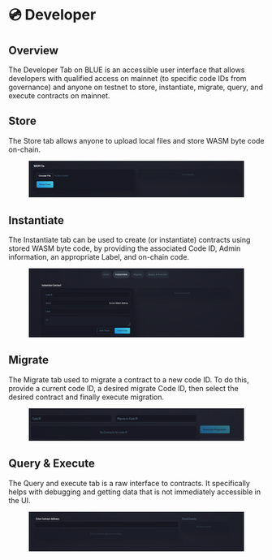 # 💿 Developer

## Overview

The Developer Tab on BLUE is an accessible user interface that allows developers with qualified access on mainnet (to specific code IDs from governance) and anyone on testnet to store, instantiate, migrate, query, and execute contracts on mainnet.

## Store

The Store tab allows anyone to upload local files and store WASM byte code on-chain.

<figure><img src="../../.gitbook/assets/image (2).png" alt=""><figcaption></figcaption></figure>

## Instantiate

The Instantiate tab can be used to create (or instantiate) contracts using stored WASM byte code, by providing the associated Code ID, Admin information, an appropriate Label, and on-chain code.

<figure><img src="../../.gitbook/assets/image.png" alt=""><figcaption></figcaption></figure>

## Migrate

The Migrate tab used to migrate a contract to a new code ID. To do this, provide a current code ID, a desired migrate Code ID, then select the desired contract and finally execute migration.

<figure><img src="../../.gitbook/assets/image (1).png" alt=""><figcaption></figcaption></figure>

## Query & Execute

The Query and execute tab is a raw interface to contracts. It specifically helps with debugging and getting data that is not immediately accessible in the UI.

<figure><img src="../../.gitbook/assets/image (3).png" alt=""><figcaption></figcaption></figure>
